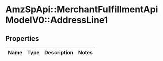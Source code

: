 # AmzSpApi::MerchantFulfillmentApiModelV0::AddressLine1

## Properties
Name | Type | Description | Notes
------------ | ------------- | ------------- | -------------

